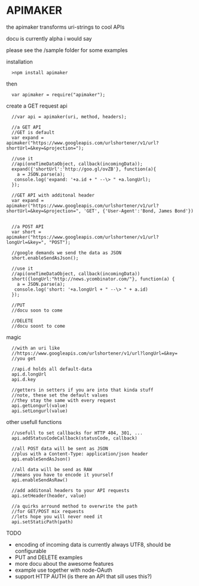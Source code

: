 APIMAKER
===

the apimaker transforms uri-strings to cool APIs

docu is currently alpha i would say

please see the /sample folder for some examples

installation

      >npm install apimaker
      
then

      var apimaker = require("apimaker");
      
create a GET request api 

      //var api = apimaker(uri, method, headers); 
      
      //a GET API 
      //GET is default
      var expand = apimaker("https://www.googleapis.com/urlshortener/v1/url?shortUrl=&key=&projection=");
      
      //use it
      //api(oneTimeDataObject, callback(incomingData));
      expand({'shortUrl':'http://goo.gl/ovZB'}, function(a){
        a = JSON.parse(a);
       console.log('expand: '+a.id + " --\> " +a.longUrl);
      });
      
      //GET API with additonal header
      var expand = apimaker("https://www.googleapis.com/urlshortener/v1/url?shortUrl=&key=&projection=", 'GET', {'User-Agent':'Bond, James Bond'})
      
      
      //a POST API
      var short = apimaker("https://www.googleapis.com/urlshortener/v1/url?longUrl=&key=", "POST");
      
      //google demands we send the data as JSON
      short.enableSendAsJson();
      
      //use it
      //api(oneTimeDataObject, callback(incomingData))
      short({longUrl:"http://news.ycombinator.com/"}, function(a) {
        a = JSON.parse(a);
       console.log('short: '+a.longUrl + " --\> " + a.id)
      });
      
      //PUT
      //docu soon to come
      
      //DELETE
      //docu soont to come
      
magic 

      //with an uri like
      //https://www.googleapis.com/urlshortener/v1/url?longUrl=&key=
      //you get
      
      //api.d holds all default-data
      api.d.longUrl
      api.d.key
      
      //getters in setters if you are into that kinda stuff
      //note, these set the default values
      //they stay the same with every request
      api.getLongurl(value)
      api.setLongurl(value)
      
      
      
      
other usefull functions

      //usefull to set callbacks for HTTP 404, 301, ...
      api.addStatusCodeCallback(statusCode, callback)

      //all POST data will be sent as JSON
      //plus with a Content-Type: application/json header
      api.enableSendAsJson()

      //all data will be send as RAW
      //means you have to encode it yourself
      api.enableSendAsRaw()
      
      //add additonal headers to your API requests
      api.setHeader(header, value)
  
      //a quirks arround method to overwrite the path 
      //for GET/POST mix requests 
      //lets hope you will never need it
      api.setStaticPath(path)
      
TODO

 * encoding of incoming data is currently always UTF8, should be configurable
 * PUT and DELETE examples
 * more docu about the awesome features
 * example use together with node-OAuth 
 * support HTTP AUTH (is there an API that sill uses this?)

      
      